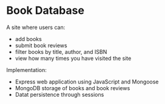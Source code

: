 # Book Database

A site where users can:
* add books
* submit book reviews
* filter books by title, author, and ISBN
* view how many times you have visited the site

Implementation:
* Express web application using JavaScript and Mongoose
* MongoDB storage of books and book reviews
* Datat persistence through sessions
